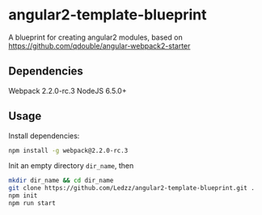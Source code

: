 # angular2-template-blueprint
A blueprint for creating angular2 modules, based on https://github.com/qdouble/angular-webpack2-starter

## Dependencies
Webpack 2.2.0-rc.3
NodeJS 6.5.0+
## Usage
Install dependencies:
```sh
npm install -g webpack@2.2.0-rc.3
```
Init an empty directory `dir_name`, then

```sh
mkdir dir_name && cd dir_name
git clone https://github.com/Ledzz/angular2-template-blueprint.git .
npm init
npm run start
```
